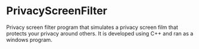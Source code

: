 # PrivacyScreenFilter
Privacy screen filter program that simulates a privacy screen film that protects your privacy around others. It is developed using C++ and ran as a windows program.
